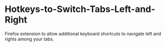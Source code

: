# Hotkeys-to-Switch-Tabs-Left-and-Right
Firefox extension to allow additional keyboard shortcuts to navigate left and rights among your tabs.
